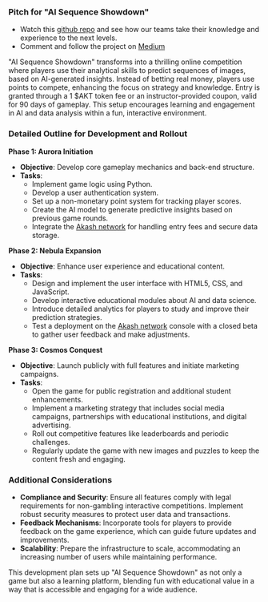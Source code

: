 ### Pitch for "AI Sequence Showdown" 
  - Watch this [github repo](https://github.com/RudyMartin/dsai-2024/tree/main/2-AI-Sequence-Showdown) and see how our teams take their knowledge and experience to the next levels.
  - Comment and follow the project on [Medium](https://medium.com/@realrudymartin/join-the-ai-revolution-dive-into-ai-sequence-showdown-7e6fb04db5d3)

"AI Sequence Showdown" transforms into a thrilling online competition where players use their analytical skills to predict sequences of images, based on AI-generated insights. Instead of betting real money, players use points to compete, enhancing the focus on strategy and knowledge. Entry is granted through a 1 $AKT token fee or an instructor-provided coupon, valid for 90 days of gameplay. This setup encourages learning and engagement in AI and data analysis within a fun, interactive environment.

### Detailed Outline for Development and Rollout

**Phase 1: Aurora Initiation**
- **Objective**: Develop core gameplay mechanics and back-end structure.
- **Tasks**:
  - Implement game logic using Python.
  - Develop a user authentication system.
  - Set up a non-monetary point system for tracking player scores.
  - Create the AI model to generate predictive insights based on previous game rounds.
  - Integrate the [Akash network](https://akash.network) for handling entry fees and secure data storage.

**Phase 2: Nebula Expansion**
- **Objective**: Enhance user experience and educational content.
- **Tasks**:
  - Design and implement the user interface with HTML5, CSS, and JavaScript.
  - Develop interactive educational modules about AI and data science.
  - Introduce detailed analytics for players to study and improve their prediction strategies.
  - Test a deployment on the [Akash network](https://console.akash.network) console with a closed beta to gather user feedback and make adjustments.

**Phase 3: Cosmos Conquest**
- **Objective**: Launch publicly with full features and initiate marketing campaigns.
- **Tasks**:
  - Open the game for public registration and additional student enhancements.
  - Implement a marketing strategy that includes social media campaigns, partnerships with educational institutions, and digital advertising.
  - Roll out competitive features like leaderboards and periodic challenges.
  - Regularly update the game with new images and puzzles to keep the content fresh and engaging.

### Additional Considerations
- **Compliance and Security**: Ensure all features comply with legal requirements for non-gambling interactive competitions. Implement robust security measures to protect user data and transactions.
- **Feedback Mechanisms**: Incorporate tools for players to provide feedback on the game experience, which can guide future updates and improvements.
- **Scalability**: Prepare the infrastructure to scale, accommodating an increasing number of users while maintaining performance.

This development plan sets up "AI Sequence Showdown" as not only a game but also a learning platform, blending fun with educational value in a way that is accessible and engaging for a wide audience.





